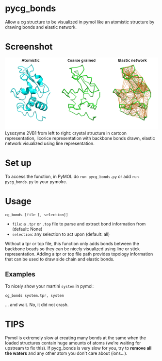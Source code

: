 # pycg_bonds
Allow a cg structure to be visualized in pymol like an atomistic structure by drawing bonds and elastic network.

# Screenshot
![Screenshot](/screenshots/screenshots.png?raw=true "lysozyme 2VB1")
Lysozyme 2VB1 from left to right: crystal structure in cartoon representation, licorice representation with backbone bonds drawn, elastic network visualized using line representation.

# Set up
To access the function, in PyMOL do `run pycg_bonds.py` or add `run pycg_bonds.py`
to your pymolrc.

# Usage
```
cg_bonds [file [, selection]]
```

- `file`: a `.tpr` or `.top` file to parse and extract bond information from (default: None)
- `selection`: any selection to act upon (default: all)

Without a tpr or top file, this function only adds bonds between the backbone beads so they can be
nicely visualized using line or stick representation.
Adding a tpr or top file path provides topology information that can be used to draw side chain and elastic bonds.

## Examples

To nicely show your martini `system` in pymol:
```
cg_bonds system.tpr, system
```
... and wait. No, it did not crash.

# TIPS
Pymol is extremely slow at creating many bonds at the same when the loaded structures contain huge amounts of atoms (we're waiting for upstream to fix this).
If pycg_bonds is very slow for you, try to **remove all the waters** and any other atom you don't care about (ions...).
